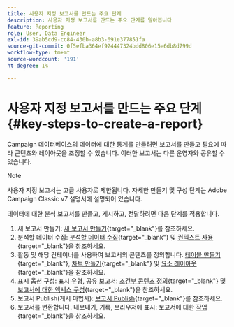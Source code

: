```yaml
---
title: 사용자 지정 보고서를 만드는 주요 단계
description: 사용자 지정 보고서를 만드는 주요 단계를 알아봅니다
feature: Reporting
role: User, Data Engineer
exl-id: 39ab5cd9-cc84-430b-a8b3-691e377851fa
source-git-commit: 0f5efba364ef924447324bdd806e15e6db8d799d
workflow-type: tm+mt
source-wordcount: '191'
ht-degree: 1%

---
```


# 사용자 지정 보고서를 만드는 주요 단계{#key-steps-to-create-a-report}

Campaign 데이터베이스의 데이터에 대한 통계를 만들려면 보고서를 만들고 필요에 따라 콘텐츠와 레이아웃을 조정할 수 있습니다. 이러한 보고서는 다른 운영자와 공유할 수 있습니다.

>[!NOTE]
>
>사용자 지정 보고서는 고급 사용자로 제한됩니다. 자세한 만들기 및 구성 단계는 Adobe Campaign Classic v7 설명서에 설명되어 있습니다.

데이터에 대한 분석 보고서를 만들고, 게시하고, 전달하려면 다음 단계를 적용합니다.

1. 새 보고서 만들기: [새 보고서 만들기](https://experienceleague.adobe.com/docs/campaign-classic/using/reporting/creating-new-reports/creating-a-new-report.html?lang=ko){target="_blank"}를 참조하세요.
1. 분석할 데이터 수집: [분석할 데이터 수집](https://experienceleague.adobe.com/docs/campaign-classic/using/reporting/creating-new-reports/collecting-data-to-analyze.html){target="_blank"} 및 [컨텍스트 사용](https://experienceleague.adobe.com/docs/campaign-classic/using/reporting/creating-new-reports/collecting-data-to-analyze.html){target="_blank"}을 참조하세요.
1. 활동 및 해당 컨테이너를 사용하여 보고서의 콘텐츠를 정의합니다. [테이블 만들기](https://experienceleague.adobe.com/docs/campaign-classic/using/reporting/creating-new-reports/creating-a-table.html){target="_blank"}, [차트 만들기](https://experienceleague.adobe.com/docs/campaign-classic/using/reporting/creating-new-reports/creating-a-chart.html?lang=ko){target="_blank"} 및 [요소 레이아웃](https://experienceleague.adobe.com/docs/campaign-classic/using/reporting/creating-new-reports/element-layout.html){target="_blank"}을 참조하세요.
1. 표시 옵션 구성: 표시 유형, 공유 보고서: [조건부 콘텐츠 정의](https://experienceleague.adobe.com/docs/campaign-classic/using/reporting/creating-new-reports/defining-a-conditional-content.html){target="_blank"} 및 [보고서에 대한 액세스 구성](https://experienceleague.adobe.com/docs/campaign-classic/using/reporting/creating-new-reports/configuring-access-to-the-report.html?lang=ko){target="_blank"}을 참조하세요.
1. 보고서 Publish(게시 마법사): [보고서 Publish](https://experienceleague.adobe.com/docs/campaign-classic/using/reporting/creating-new-reports/configuring-access-to-the-report.html#publishing-the-report){target="_blank"}를 참조하세요.
1. 보고서를 변환합니다. 내보내기, 기록, 브라우저에 표시: 보고서에 대한 [작업](https://experienceleague.adobe.com/docs/campaign-classic/using/reporting/creating-new-reports/actions-on-reports.html){target="_blank"}을 참조하세요.
